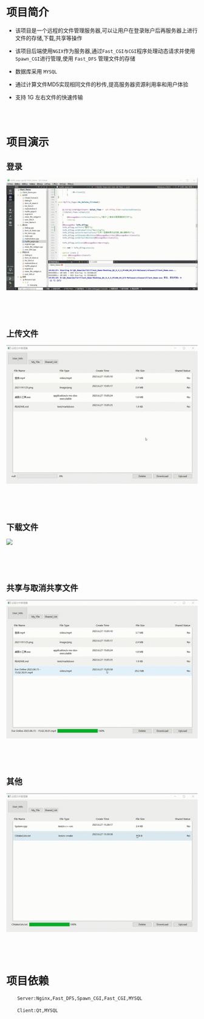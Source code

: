 # 项目简介  

- 该项目是一个远程的文件管理服务器,可以让用户在登录账户后再服务器上进行文件的存储,下载,共享等操作  

- 该项目后端使用`NGIX`作为服务器,通过`Fast_CGI与CGI`程序处理动态请求并使用`Spawn_CGI`进行管理,使用 `Fast_DFS` 管理文件的存储  

- 数据库采用 `MYSQL`  

- 通过计算文件MD5实现相同文件的秒传,提高服务器资源利用率和用户体验  

- 支持 1G 左右文件的快速传输  

<br>
<br>

# 项目演示
## 登录
![](./Resource/login.gif)

<br>
<br>
<br>


## 上传文件
![](./Resource/upload.gif)

<br>
<br>
<br>


## 下载文件
![](./Resource/download.gif)

<br>
<br>
<br>


## 共享与取消共享文件
![](./Resource/shared%26cancel.gif)

<br>
<br>
<br>


## 其他
![](./Resource/other.gif)

<br>
<br>
<br>

# 项目依赖
        Server:Nginx,Fast_DFS,Spawn_CGI,Fast_CGI,MYSQL
        
        Client:Qt,MYSQL


